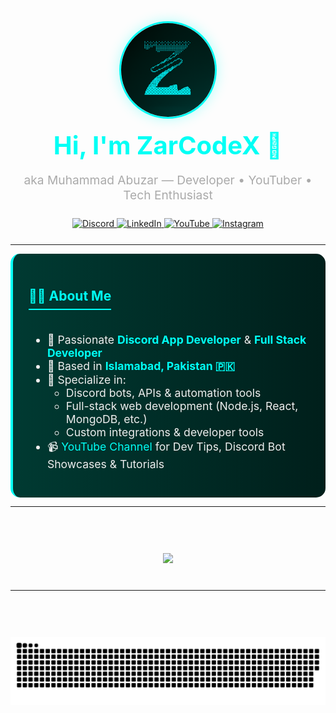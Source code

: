 <!-- Header Section -->
<div align="center">
  <img src="https://raw.githubusercontent.com/ZarCodeX/ZarCodeX/refs/heads/main/images/ZarCodeX%20-%20Round.png" alt="ZarCodeX" width="150" style="border-radius:50%; border:3px solid #00fff5; box-shadow:0 0 20px rgba(0,255,245,0.3);" />
  
  <h1 style="color:#00fff5; font-size:2.5rem; margin:15px 0 5px;">Hi, I'm ZarCodeX 👋</h1>
  <p style="color:#aaa; font-size:1.2rem;">aka Muhammad Abuzar — Developer • YouTuber • Tech Enthusiast</p>

  <!-- Badges -->
  <div style="margin:25px 0;">
    <a href="https://discord.gg/t6gMSm2TrZ" target="_blank">
      <img src="https://img.shields.io/static/v1?message=Discord&logo=discord&label=&color=7289DA&logoColor=white&style=for-the-badge" alt="Discord" />
    </a>
    <a href="https://www.linkedin.com/in/muhammad-abuzar-b87808364/" target="_blank">
      <img src="https://img.shields.io/static/v1?message=LinkedIn&logo=linkedin&label=&color=0077B5&logoColor=white&style=for-the-badge" alt="LinkedIn" />
    </a>
    <a href="https://www.youtube.com/@ZarCodeX" target="_blank">
      <img src="https://img.shields.io/static/v1?message=YouTube&logo=youtube&label=&color=FF0000&logoColor=white&style=for-the-badge" alt="YouTube" />
    </a>
    <a href="https://www.instagram.com/zarcodex/" target="_blank">
      <img src="https://img.shields.io/static/v1?message=Instagram&logo=instagram&label=&color=E4405F&logoColor=white&style=for-the-badge" alt="Instagram" />
    </a>
  </div>
</div>

---

<!-- About Section -->
<div style="background:linear-gradient(to right, #003a32, #001f1b); padding:25px; border-radius:15px; border-left:4px solid #00fff5;">
  <h2 style="color:#00fff5; border-bottom:2px solid #00fff5; padding-bottom:8px; display:inline-block;">🧑‍💻 About Me</h2>
  
  <ul style="color:#eee; margin-top:20px; font-size:1.1rem;">
    <li>🔧 Passionate <strong style="color:#00fff5;">Discord App Developer</strong> & <strong style="color:#00fff5;">Full Stack Developer</strong></li>
    <li>📍 Based in <strong style="color:#00fff5;">Islamabad, Pakistan 🇵🇰</strong></li>
    <li>🧰 Specialize in:
      <ul>
        <li>Discord bots, APIs & automation tools</li>
        <li>Full-stack web development (Node.js, React, MongoDB, etc.)</li>
        <li>Custom integrations & developer tools</li>
      </ul>
    </li>
    <li>📹 <a href="https://www.youtube.com/@ZarCodeX" style="color:#00fff5; text-decoration:none;">YouTube Channel</a> for Dev Tips, Discord Bot Showcases & Tutorials</li>
  </ul>
</div>

---

<!-- Discord Activity -->
<div align="center" style="margin:40px 0;">
  <br><br>
  <a href="https://discord.com/users/1271229269586087956">
    <img src="https://lanyard.cnrad.dev/api/1271229269586087956?theme=dark&bg=003a32&borderRadius=20px&idleMessage=Developing%20Awesome%20Bots" />
  </a>
</div>

---

<!-- GitHub Snake -->
<div align="center" style="margin:40px 0;">
  <br><br>
  <img src="https://github.com/ZarCodeX/ZarCodeX/blob/output/github-snake-dark.svg" alt="GitHub Activity Snake" />
</div>

